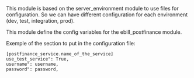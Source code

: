 This module is based on the server_environment module to use files for
configuration. So we can have different configuration for each
environment (dev, test, integration, prod).

This module define the config variables for the ebill_postfinance
module.

Exemple of the section to put in the configuration file:

    [postfinance_service.name_of_the_service]
    use_test_service": True,
    username": username,
    password": password,
